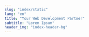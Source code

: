 ```yaml
---
slug: "index/static"
lang: "en"
title: "Your Web Development Partner"
subtitle: "Lorem Ipsum"
header_img: "index-header-bg"
---
```

